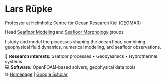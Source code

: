 # Lars Rüpke
Professor at Helmholtz Centre for Ocean Research Kiel (GEOMAR)

Head [Seafloor Modeling](https://www.geomar.de/en/research/fb4/fb4-muhs/research-topics/modelings) and [Seafloor Morphology](https://www.geomar.de/en/research/fb4/fb4-muhs/research-topics/modelings) groups

I study and model the processes shaping the ocean floor, combining geophysical fluid dynamics, 
numerical modeling, and seafloor observations.

🔬 **Research interests:** Seafloor processes • Geodynamics • Hydrothermal systems  
💻 **Software:** OpenFOAM-based solvers, geophysical data tools  
🌐 [Homepage](https://www.geomar.de/lruepke) | [Google Scholar](https://scholar.google.com/citations?user=ULtXXuMAAAAJ&hl=en)
